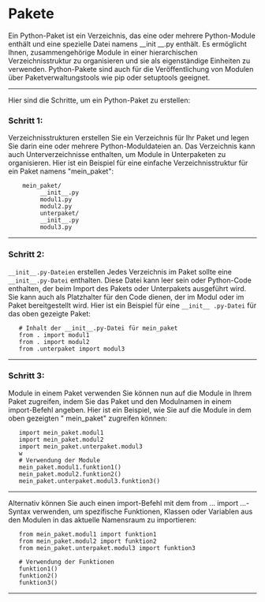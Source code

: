 # Pakete

Ein Python-Paket ist ein Verzeichnis, das eine oder mehrere Python-Module enthält und eine spezielle Datei namens __init
__.py enthält. Es ermöglicht Ihnen, zusammengehörige Module in einer hierarchischen Verzeichnisstruktur zu organisieren
und sie als eigenständige Einheiten zu verwenden. Python-Pakete sind auch für die Veröffentlichung von Modulen über
Paketverwaltungstools wie pip oder setuptools geeignet.

---
Hier sind die Schritte, um ein Python-Paket zu erstellen:

### Schritt 1:

Verzeichnisstrukturen erstellen Sie ein Verzeichnis für Ihr Paket und legen Sie darin eine oder mehrere
Python-Moduldateien an. Das Verzeichnis kann auch Unterverzeichnisse enthalten, um Module in Unterpaketen zu
organisieren. Hier ist ein Beispiel für eine einfache Verzeichnisstruktur für ein Paket namens "mein_paket":

```
    mein_paket/
         __init__.py
         modul1.py
         modul2.py
         unterpaket/
         __init__.py
         modul3.py
 ```

---

### Schritt 2:

`__init__.py-Dateien` erstellen Jedes Verzeichnis im Paket sollte eine `__init__.py-Datei` enthalten. Diese Datei kann
leer sein oder Python-Code enthalten, der beim Import des Pakets oder Unterpakets ausgeführt wird. Sie kann auch als
Platzhalter für den Code dienen, der im Modul oder im Paket bereitgestellt wird. Hier ist ein Beispiel für eine `__init__
.py-Datei` für das oben gezeigte Paket:

 ```
    # Inhalt der __init__.py-Datei für mein_paket
    from . import modul1
    from . import modul2
    from .unterpaket import modul3
 ```

---

### Schritt 3:

Module in einem Paket verwenden Sie können nun auf die Module in Ihrem Paket zugreifen, indem Sie das Paket und den
Modulnamen in einem import-Befehl angeben. Hier ist ein Beispiel, wie Sie auf die Module in dem oben gezeigten "
mein_paket" zugreifen können:

 ```
    import mein_paket.modul1
    import mein_paket.modul2
    import mein_paket.unterpaket.modul3
    w
    # Verwendung der Module
    mein_paket.modul1.funktion1()
    mein_paket.modul2.funktion2()
    mein_paket.unterpaket.modul3.funktion3()
 ```

---

Alternativ können Sie auch einen import-Befehl mit dem from ... import ...-Syntax verwenden, um spezifische Funktionen,
Klassen oder Variablen aus den Modulen in das aktuelle Namensraum zu importieren:

 ```
    from mein_paket.modul1 import funktion1
    from mein_paket.modul2 import funktion2
    from mein_paket.unterpaket.modul3 import funktion3
    
    # Verwendung der Funktionen
    funktion1()
    funktion2()
    funktion3()
 ```

---